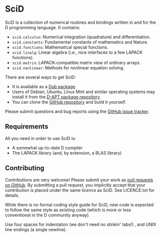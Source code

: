SciD
====

SciD is a collection of numerical routines and bindings written in and for
the D programming language.  It contains:

  * `scid.calculus`: Numerical integration (quadrature) and differentiation.
  * `scid.constants`: Fundamental constants of mathematics and Nature.
  * `scid.functions`: Mathematical special functions.
  * `scid.linalg`: Linear algebra (i.e., nice interfaces to a few LAPACK functions).
  * `scid.matrix`: LAPACK-compatible matrix view of ordinary arrays.
  * `scid.nonlinear`: Methods for nonlinear equation solving.

There are several ways to get SciD:

  * It is available as a [Dub package](http://code.dlang.org/packages/scid).
  * Users of Debian, Ubuntu, Linux Mint and similar operating systems may
    install it from the [D-APT package repository](http://d-apt.sourceforge.net/).
  * You can clone the [GitHub repository](https://github.com/DlangScience/scid)
    and build it yourself.

Please submit questions and bug reports using the
[GitHub issue tracker](https://github.com/DlangScience/scid/issues).

Requirements
------------
All you need in order to use SciD is:

  * A somewhat up-to-date D compiler
  * The LAPACK library (and, by extension, a BLAS library)

Contributing
------------
Contributions are very welcome!  Please submit your work as
[pull requests on GitHub](https://github.com/DlangScience/scid/pulls).
By submitting a pull request, you implicitly accept that your contribution
is placed under the same licence as SciD.  See LICENCE.txt for details.

While there is no formal coding style guide for SciD, new code is expected to
follow the same style as existing code (which is more or less conventional
in the D community anyway).

Use four spaces for indentation (we don't need no stinkin' tabs!) , and UNIX
line endings (a single newline).
